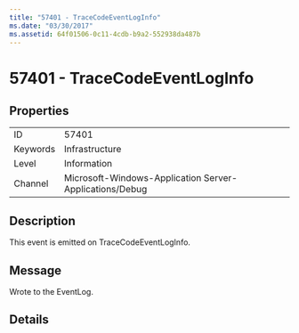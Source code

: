 ```yaml
---
title: "57401 - TraceCodeEventLogInfo"
ms.date: "03/30/2017"
ms.assetid: 64f01506-0c11-4cdb-b9a2-552938da487b
---
```

# 57401 - TraceCodeEventLogInfo

## Properties  
  
|||  
|-|-|  
|ID|57401|  
|Keywords|Infrastructure|  
|Level|Information|  
|Channel|Microsoft-Windows-Application Server-Applications/Debug|  
  
## Description  

 This event is emitted on TraceCodeEventLogInfo.  
  
## Message  

 Wrote to the EventLog.  
  
## Details

